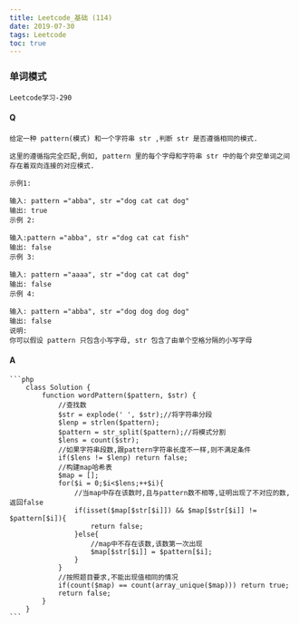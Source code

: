 ```yaml
---
title: Leetcode_基础 (114)
date: 2019-07-30
tags: Leetcode
toc: true
---
```


### 单词模式
    Leetcode学习-290

<!-- more -->

#### Q
    给定一种 pattern(模式) 和一个字符串 str ,判断 str 是否遵循相同的模式.

    这里的遵循指完全匹配,例如, pattern 里的每个字母和字符串 str 中的每个非空单词之间存在着双向连接的对应模式.

    示例1:

    输入: pattern ="abba", str ="dog cat cat dog"
    输出: true
    示例 2:

    输入:pattern ="abba", str ="dog cat cat fish"
    输出: false
    示例 3:

    输入: pattern ="aaaa", str ="dog cat cat dog"
    输出: false
    示例 4:

    输入: pattern ="abba", str ="dog dog dog dog"
    输出: false
    说明:
    你可以假设 pattern 只包含小写字母, str 包含了由单个空格分隔的小写字母

#### A
    ```php
        class Solution {
            function wordPattern($pattern, $str) {
                //查找数
                $str = explode(' ', $str);//将字符串分段
                $lenp = strlen($pattern);
                $pattern = str_split($pattern);//将模式分割
                $lens = count($str);
                //如果字符串段数,跟pattern字符串长度不一样,则不满足条件
                if($lens != $lenp) return false;
                //构建map哈希表
                $map = [];
                for($i = 0;$i<$lens;++$i){
                    //当map中存在该数时,且与pattern数不相等,证明出现了不对应的数,返回false
                    if(isset($map[$str[$i]]) && $map[$str[$i]] != $pattern[$i]){
                        return false;
                    }else{
                        //map中不存在该数,该数第一次出现
                        $map[$str[$i]] = $pattern[$i];
                    }
                }
                //按照题目要求,不能出现值相同的情况
                if(count($map) == count(array_unique($map))) return true;
                return false;
            }
        }
    ```
